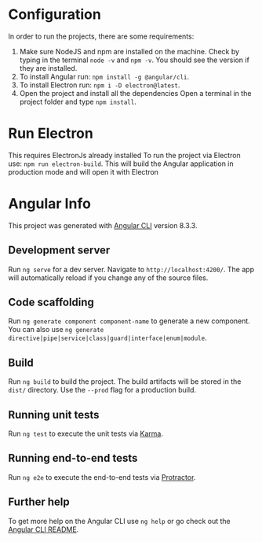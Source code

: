 # Configuration

In order to run the projects, there are some requirements:

1) Make sure NodeJS and npm are installed on the machine.
    Check by typing in the terminal `node -v` and `npm -v`. You should see the version if they are installed.
2) To install Angular run: `npm install -g @angular/cli`.
3) To install Electron run: `npm i -D electron@latest`.
4) Open the project and install all the dependencies
    Open a terminal in the project folder and type `npm install`.

# Run Electron
This requires ElectronJs already installed
To run the project via Electron use: `npm run electron-build`. This will build the Angular application in production mode and will open it with Electron


# Angular Info

This project was generated with [Angular CLI](https://github.com/angular/angular-cli) version 8.3.3.

## Development server

Run `ng serve` for a dev server. Navigate to `http://localhost:4200/`. The app will automatically reload if you change any of the source files.

## Code scaffolding

Run `ng generate component component-name` to generate a new component. You can also use `ng generate directive|pipe|service|class|guard|interface|enum|module`.

## Build

Run `ng build` to build the project. The build artifacts will be stored in the `dist/` directory. Use the `--prod` flag for a production build.

## Running unit tests

Run `ng test` to execute the unit tests via [Karma](https://karma-runner.github.io).

## Running end-to-end tests

Run `ng e2e` to execute the end-to-end tests via [Protractor](http://www.protractortest.org/).

## Further help

To get more help on the Angular CLI use `ng help` or go check out the [Angular CLI README](https://github.com/angular/angular-cli/blob/master/README.md).
